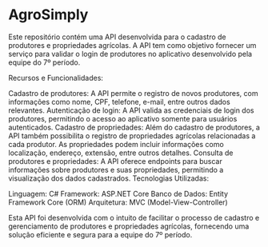 # AgroSimply

Este repositório contém uma API desenvolvida para o cadastro de produtores e propriedades agrícolas. A API tem como objetivo fornecer um serviço para validar o login de produtores no aplicativo desenvolvido pela equipe do 7º período.

Recursos e Funcionalidades:

Cadastro de produtores: A API permite o registro de novos produtores, com informações como nome, CPF, telefone, e-mail, entre outros dados relevantes.
Autenticação de login: A API valida as credenciais de login dos produtores, permitindo o acesso ao aplicativo somente para usuários autenticados.
Cadastro de propriedades: Além do cadastro de produtores, a API também possibilita o registro de propriedades agrícolas relacionadas a cada produtor. As propriedades podem incluir informações como localização, endereço, extensão, entre outros detalhes.
Consulta de produtores e propriedades: A API oferece endpoints para buscar informações sobre produtores e suas propriedades, permitindo a visualização dos dados cadastrados.
Tecnologias Utilizadas:

Linguagem: C#
Framework: ASP.NET Core
Banco de Dados: Entity Framework Core (ORM)
Arquitetura: MVC (Model-View-Controller)

Esta API foi desenvolvida com o intuito de facilitar o processo de cadastro e gerenciamento de produtores e propriedades agrícolas, fornecendo uma solução eficiente e segura para a equipe do 7º período.
